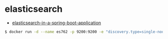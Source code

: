 # elasticsearch

- [elasticsearch-in-a-spring-boot-application](https://medium.com/@abhishekranjandev/step-by-step-guide-to-using-elasticsearch-in-a-spring-boot-application-477ba7773dea)


```sh
$ docker run -d --name es762 -p 9200:9200 -e "discovery.type=single-node" elasticsearch:7.6.2
```
